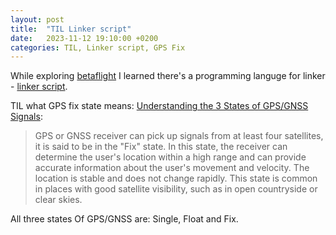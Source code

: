 ```yaml
---
layout: post
title:  "TIL Linker script"
date:   2023-11-12 19:10:00 +0200
categories: TIL, Linker script, GPS Fix
---
```

While exploring [betaflight](https://github.com/betaflight/betaflight/tree/master/src/link) I learned there's a programming languge for linker - [linker script](https://ftp.gnu.org/old-gnu/Manuals/ld-2.9.1/html_chapter/ld_3.html#SEC6).

TIL what GPS fix state means: [Understanding the 3 States of GPS/GNSS Signals](https://learn.rockrobotic.com/understanding-the-3-states-of-gps/gnss-signals):

> GPS or GNSS receiver can pick up signals from at least four satellites, it is said to be in the "Fix" state. In this state, the receiver can determine the user's location within a high range and can provide accurate information about the user's movement and velocity. The location is stable and does not change rapidly. This state is common in places with good satellite visibility, such as in open countryside or clear skies.

All three states Of GPS/GNSS are: Single, Float and Fix.
